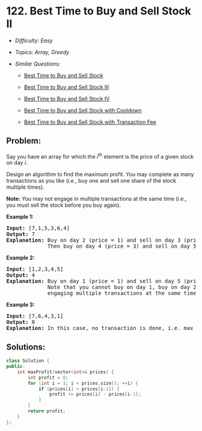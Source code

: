 # 122. Best Time to Buy and Sell Stock II

* *Difficulty: Easy*

* *Topics: Array, Greedy*

* *Similar Questions:*

  * [Best Time to Buy and Sell Stock](./tests/best-time-to-buy-and-sell-stock-ii.md)

  * [Best Time to Buy and Sell Stock III](./tests/best-time-to-buy-and-sell-stock-ii.md)

  * [Best Time to Buy and Sell Stock IV](./tests/best-time-to-buy-and-sell-stock-ii.md)

  * [Best Time to Buy and Sell Stock with Cooldown](./tests/best-time-to-buy-and-sell-stock-ii.md)

  * [Best Time to Buy and Sell Stock with Transaction Fee](./tests/best-time-to-buy-and-sell-stock-ii.md)

## Problem:

<p>Say you have an array for which the <em>i</em><sup>th</sup> element is the price of a given stock on day <em>i</em>.</p>

<p>Design an algorithm to find the maximum profit. You may complete as many transactions as you like (i.e., buy one and sell one share of the stock multiple times).</p>

<p><strong>Note:</strong> You may not engage in multiple transactions at the same time (i.e., you must sell the stock before you buy again).</p>

<p><strong>Example 1:</strong></p>

<pre>
<strong>Input:</strong> [7,1,5,3,6,4]
<strong>Output:</strong> 7
<strong>Explanation:</strong> Buy on day 2 (price = 1) and sell on day 3 (price = 5), profit = 5-1 = 4.
&nbsp;            Then buy on day 4 (price = 3) and sell on day 5 (price = 6), profit = 6-3 = 3.
</pre>

<p><strong>Example 2:</strong></p>

<pre>
<strong>Input:</strong> [1,2,3,4,5]
<strong>Output:</strong> 4
<strong>Explanation:</strong> Buy on day 1 (price = 1) and sell on day 5 (price = 5), profit = 5-1 = 4.
&nbsp;            Note that you cannot buy on day 1, buy on day 2 and sell them later, as you are
&nbsp;            engaging multiple transactions at the same time. You must sell before buying again.
</pre>

<p><strong>Example 3:</strong></p>

<pre>
<strong>Input:</strong> [7,6,4,3,1]
<strong>Output:</strong> 0
<strong>Explanation:</strong> In this case, no transaction is done, i.e. max profit = 0.</pre>

## Solutions:

```c++
class Solution {
public:
    int maxProfit(vector<int>& prices) {
        int profit = 0;
        for (int i = 1; i < prices.size(); ++i) {
            if (prices[i] > prices[i-1]) {
                profit += prices[i] - prices[i-1];
            }
        }
        return profit;
    }
};
```
